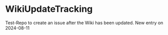 # WikiUpdateTracking

Test-Repo to create an issue after the Wiki has been updated.
New entry on 2024-08-11
